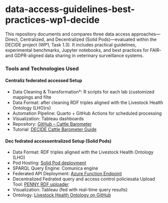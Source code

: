 # data-access-guidelines-best-practices-wp1-decide
This repository documents and compares three data access approaches—Direct, Centralized, and Decentralized (Solid Pods)—evaluated within the DECIDE project (WP1, Task 1.3). It includes practical guidelines, experimental benchmarks, Jupyter notebooks, and best practices for FAIR- and GDPR-aligned data sharing in veterinary surveillance systems.


### Tools and Technologies Used

#### Centraliz federated accessed Setup
- Data Cleaning & Transformation*: R scripts for each lab (customized mappings and filte
- Data Format: after cleaning RDF triples aligned with the Livestock Health Ontology (LHO)rs)
- Automation Pipeline: Quarto + GitHub Actions for scheduled processing
- Visualization: Tableau dashboards
- Repository: [GitHub – Cattle Barometer](https://github.com/decide-project-eu/cattle-use-case-barometer)
- Tutorial: [DECIDE Cattle Barometer Guide](https://decide-project-eu.github.io/case-studies-website/tutorials/cattle-barometer.html )

#### Dec fedrated accessentralized Setup (Solid Pods)
- Data Format: RDF triples aligned with the Livestock Health Ontology (LHO)
- Pod Hosting: [Solid Pod deployment](https://solidserver.bovi-analytics.com)
- SPARQL Query Engine: Comunica engine
- Federated API Deployment: [Azure Function Endpoint](https://decide-federated-functions.azurewebsites.net/api/FedQuery)
- Decentralized Fedrated query and  access control policiesata Upload Tool: [PENNY RDF uploader](https://github.com/djsf-kobayashi/penny)
- Visualization: Tableau (fed with real-time query results)
- Ontology: [Livestock Health Ontology on GitHub](https://github.com/decide-project-eu/LivestockHealthOntology)

